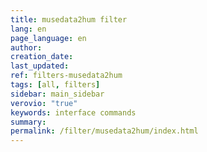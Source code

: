 ```yaml
---
title: musedata2hum filter
lang: en
page_language: en
author:
creation_date:
last_updated:
ref: filters-musedata2hum
tags: [all, filters]
sidebar: main_sidebar
verovio: "true"
keywords: interface commands 
summary: 
permalink: /filter/musedata2hum/index.html
---
```










